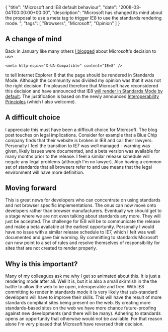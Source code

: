 {
  "title": "Microsoft and IE8 default behaviour",
  "date": "2008-03-04T00:00:00+00:00",
  "description": "Microsoft has changed its mind about the proposal to use a meta tag to trigger IE8 to use the standards rendering mode. ",
  "tags": [
    "Browsers",
    "Microsoft",
    "Opinion"
  ]
}
## A change of mind

Back in January like many others [I blogged][1] about Microsoft's decision to use 

    <meta http-equiv="X-UA-Compatible" content="IE=8" />

to tell Internet Explorer 8 that the page should be rendered in Standards Mode. Although the community was divided my opinion was that it was not the right decision. I'm pleased therefore that Microsoft have reconsidered this decision and have announced that IE8 [will render in Standards Mode by default][2]. The justification is based on the newly announced [Interoperability Principles][3] (which I also welcome).

## A difficult choice

I appreciate this must have been a difficult choice for Microsoft. The blog post touches on legal implications. Consider for example that a Blue Chip company finds that their website is broken in IE8 and call their lawyers. Personally I feel the transition to IE7 was well managed - warning was given, likely issues were documented, and a beta version was available for many months prior to the release. I feel a similar release schedule will negate any legal problems (although I'm no lawyer). Also having a common set of standards that all browsers refer to and use means that the legal environment will have more definition. 

## Moving forward

This is great news for developers who can concentrate on using standards and not browser specific implementations. The onus can now move onto developers rather than browser manufacturers. Eventually we should get to a stage where we are not even talking about standards any more. They will just be accepted. The challenge for IE8 will be to communicate the release and make a beta available at the earliest opportunity. Personally I would have no issue with a similar release schedule to IE7, which I felt was well documented and gave fair warning. By committing to standards Microsoft can now point to a set of rules and resolve themselves of responsibility for sites that are not created to render properly. 

## Why is this important?

Many of my colleagues ask me why I get so animated about this. It is just a rendering mode after all. Well it is, but it is also a small skirmish in the the battle to allow the web to be open, interoperable and free. With IE8 committing to render in standards mode it is very likely that sub-standard developers will have to improve their skills. This will have the result of more standards compliant sites being present on the web. By creating more standards-based sites on the web we have more chance future-proofing against new developments (and there will be many). Adhering to standards opens an opportunity that otherwise would not be available. For that reason alone I'm very pleased that Microsoft have reversed their decision.

 [1]: https://shapeshed.com/ie8_the_good_the_bad_and_the_ugly/
 [2]: http://blogs.msdn.com/ie/archive/2008/03/03/microsoft-s-interoperability-principles-and-ie8.aspx
 [3]: http://www.microsoft.com/presspass/presskits/interoperability/default.mspx
